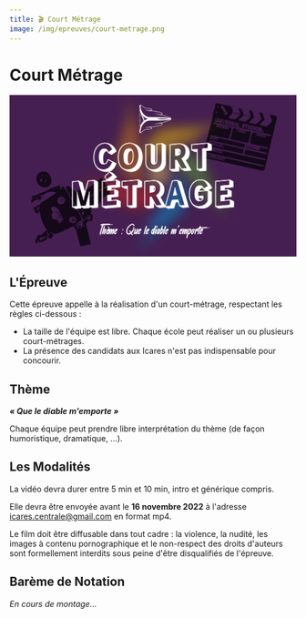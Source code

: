 ```yaml
---
title: 🎬 Court Métrage
image: /img/epreuves/court-metrage.png
---
```


# Court Métrage

![Image Court Métrage](/img/epreuves/court-metrage.png)

## L'Épreuve
Cette épreuve appelle à la réalisation d'un court-métrage, respectant les règles ci-dessous : 
* La taille de l'équipe est libre. Chaque école peut réaliser un ou plusieurs court-métrages. 
* La présence des candidats aux Icares n'est pas indispensable pour concourir. 

## Thème
***« Que le diable m'emporte »***

Chaque équipe peut prendre libre interprétation du thème (de façon humoristique, dramatique, ...).

## Les Modalités
La vidéo devra durer entre 5 min et 10 min, intro et générique compris.

Elle devra être envoyée avant le **16 novembre 2022** à l'adresse [icares.centrale@gmail.com](mailto:icares.centrale@gmail.com) en format mp4. 

Le film doit être diffusable dans tout cadre : la violence, la nudité, les images à contenu pornographique et le non-respect des droits d'auteurs sont formellement interdits sous peine d'être disqualifiés de l'épreuve. 

## Barème de Notation
*En cours de montage...* 
